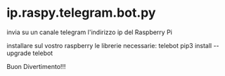 # ip.raspy.telegram.bot.py
invia su un canale telegram l'indirizzo ip del Raspberry Pi 

installare sul vostro raspberry le librerie necessarie: telebot 
pip3 install --upgrade telebot


Buon Divertimento!!!
